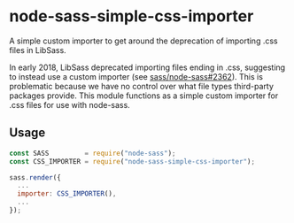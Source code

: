 # node-sass-simple-css-importer

A simple custom importer to get around the deprecation of importing .css files in LibSass.

In early 2018, LibSass deprecated importing files ending in .css, suggesting to instead use a custom importer (see [sass/node-sass#2362](https://github.com/sass/node-sass/issues/2362#issuecomment-396239814)). This is problematic because we have no control over what file types third-party packages provide. This module functions as a simple custom importer for .css files for use with node-sass.

## Usage

```js
const SASS         = require("node-sass");
const CSS_IMPORTER = require("node-sass-simple-css-importer");

sass.render({
  ...
  importer: CSS_IMPORTER(),
  ...
});
```
